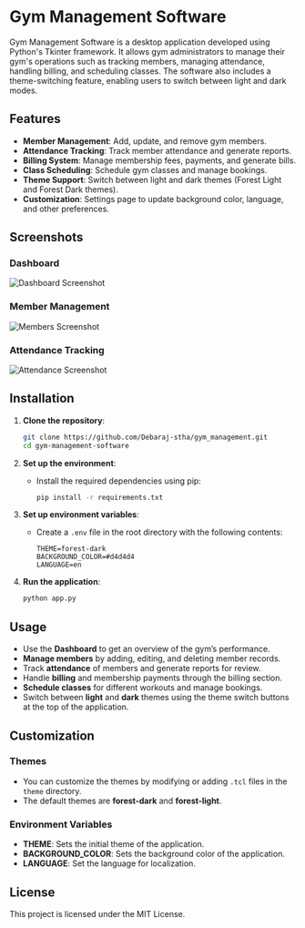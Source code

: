 # Gym Management Software

Gym Management Software is a desktop application developed using Python's Tkinter framework. It allows gym administrators to manage their gym's operations such as tracking members, managing attendance, handling billing, and scheduling classes. The software also includes a theme-switching feature, enabling users to switch between light and dark modes.

## Features

- **Member Management**: Add, update, and remove gym members.
- **Attendance Tracking**: Track member attendance and generate reports.
- **Billing System**: Manage membership fees, payments, and generate bills.
- **Class Scheduling**: Schedule gym classes and manage bookings.
- **Theme Support**: Switch between light and dark themes (Forest Light and Forest Dark themes).
- **Customization**: Settings page to update background color, language, and other preferences.

## Screenshots

### Dashboard

![Dashboard Screenshot](screenshots/dashboard.png)

### Member Management

![Members Screenshot](screenshots/members.png)

### Attendance Tracking

![Attendance Screenshot](screenshots/attendance.png)

## Installation

1. **Clone the repository**:

   ```bash
   git clone https://github.com/Debaraj-stha/gym_management.git
   cd gym-management-software
   ```

2. **Set up the environment**:

   - Install the required dependencies using pip:
     ```bash
     pip install -r requirements.txt
     ```

3. **Set up environment variables**:

   - Create a `.env` file in the root directory with the following contents:
     ```
     THEME=forest-dark
     BACKGROUND_COLOR=#d4d4d4
     LANGUAGE=en
     ```

4. **Run the application**:
   ```bash
   python app.py
   ```

## Usage

- Use the **Dashboard** to get an overview of the gym’s performance.
- **Manage members** by adding, editing, and deleting member records.
- Track **attendance** of members and generate reports for review.
- Handle **billing** and membership payments through the billing section.
- **Schedule classes** for different workouts and manage bookings.
- Switch between **light** and **dark** themes using the theme switch buttons at the top of the application.

## Customization

### Themes

- You can customize the themes by modifying or adding `.tcl` files in the `theme` directory.
- The default themes are **forest-dark** and **forest-light**.

### Environment Variables

- **THEME**: Sets the initial theme of the application.
- **BACKGROUND_COLOR**: Sets the background color of the application.
- **LANGUAGE**: Set the language for localization.

## License

This project is licensed under the MIT License.
